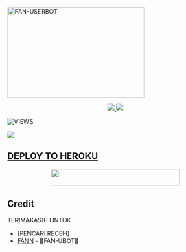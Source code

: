 <a href="https://heroku.com/deploy?template=https://github.com/ifan027/Deploy.git"><img src="https://user-images.githubusercontent.com/103263515/164155274-3b8d5880-9148-43eb-9fa0-ba32cc2688ff.jpeg" width="320" height="211" alt="  FAN-USERBOT" /></a>

<p align="center">
  <a href="https://github.com/Ifan027/Deploy/fork">
    <img src="https://img.shields.io/github/forks/Ifan027/FAN-UBOT?label=Fork&style=social">
    
  </a>
  <a href="https://github.com/Ifan027/FAN-UBOT">
    <img src="https://img.shields.io/github/stars/ifan027/FAN-UBOT?style=social">
  </a>
</p>  

![VIEWS](https://komarev.com/ghpvc/?username=Jesxzy)

<a href="https://t.me/obrolansuar/"><img src="https://img.shields.io/badge/KODE%20PENILAIAN-A+-blue.svg?style=for-the-badge&logo=Factor.">

## DEPLOY TO HEROKU
<p align="center"><a href="https://telegram.dog/XTZ_HerokuBot?start=SmVza2VyZW4vSlNTLVVCT1QgSlMtVUJPVA"> <img src="https://img.shields.io/badge/Deploy%20To%20Heroku-indigo?style=flat&logo=heroku" width="300" height="38.60" /></a></p>

## Credit
TERIMAKASIH UNTUK

*   [PENCARI RECEH]
*   [FANN](https://t.me/Vaaannnkeren) - 🍃FAN-UBOT🍃
